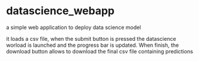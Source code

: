 # datascience_webapp
a simple web application to deploy data science model

it loads a csv file, when the submit button is pressed the datascience worload is launched and the progress bar is updated.
When finish, the download button allows to download the final csv file containing predictions
